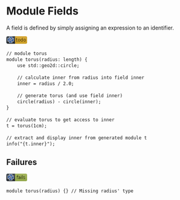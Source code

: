 # Module Fields

A field is defined by simply assigning an expression to an identifier.

![test](.banner/fields_torus.png)

```µcad,fields_torus#todo
// module torus
module torus(radius: length) {
    use std::geo2d::circle;

    // calculate inner from radius into field inner
    inner = radius / 2.0;

    // generate torus (and use field inner)
    circle(radius) - circle(inner);
}

// evaluate torus to get access to inner
t = torus(1cm);

// extract and display inner from generated module t
info("{t.inner}");
```

## Failures

![test](.banner/fields_torus_fail.png)

```µcad,fields_torus_fail#fail
module torus(radius) {} // Missing radius' type
```
